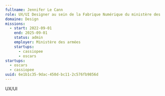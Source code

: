 ```yaml
---
fullname: Jennifer Le Cann
role: UX/UI Designer au sein de la Fabrique Numérique du ministère des Armées
domaine: Design
missions:
  - start: 2022-09-01
    end: 2025-09-01
    status: admin
    employer: Ministère des armées
    startups:
      - cassiopee
      - oscars
startups:
  - oscars
  - cassiopee
uuid: 6e1b1c35-9dac-450d-bc11-2c576fb9856d
---
```

UX/UI